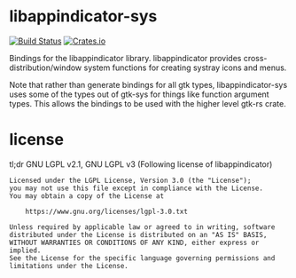 # libappindicator-sys

[![Build Status](https://travis-ci.org/qdot/libappindicator-sys.svg?branch=master)](https://travis-ci.org/qdot/libappindicator-sys) [![Crates.io](https://img.shields.io/crates/v/libappindicator-sys.svg)](https://crates.io/crates/libappindicator-sys)

Bindings for the libappindicator library. libappindicator provides
cross-distribution/window system functions for creating systray icons
and menus.

Note that rather than generate bindings for all gtk types,
libappindicator-sys uses some of the types out of gtk-sys for things
like function argument types. This allows the bindings to be used with
the higher level gtk-rs crate.

# license

tl;dr GNU LGPL v2.1, GNU LGPL v3 (Following license of libappindicator)

    Licensed under the LGPL License, Version 3.0 (the "License");
    you may not use this file except in compliance with the License.
    You may obtain a copy of the License at
 
        https://www.gnu.org/licenses/lgpl-3.0.txt
 
    Unless required by applicable law or agreed to in writing, software
    distributed under the License is distributed on an "AS IS" BASIS,
    WITHOUT WARRANTIES OR CONDITIONS OF ANY KIND, either express or implied.
    See the License for the specific language governing permissions and
    limitations under the License.
